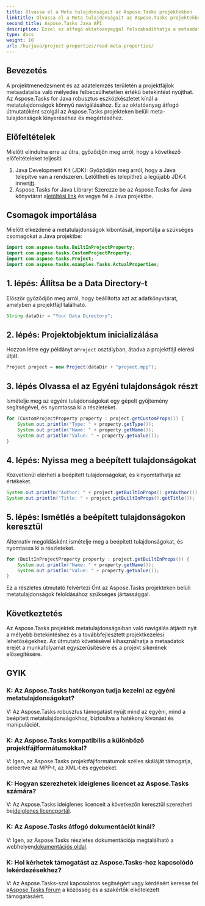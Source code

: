 ```yaml
---
title: Olvassa el a Meta tulajdonságait az Aspose.Tasks projektekben
linktitle: Olvassa el a Meta tulajdonságait az Aspose.Tasks projektekben
second_title: Aspose.Tasks Java API
description: Ezzel az átfogó oktatóanyaggal felszabadíthatja a metaadatok erejét az Aspose.Tasks projektekben. Tanulja meg könnyedén kinyerni és kihasználni a metatulajdonságokat.
type: docs
weight: 10
url: /hu/java/project-properties/read-meta-properties/
---
```

## Bevezetés
A projektmenedzsment és az adatelemzés területén a projektfájlok metaadataiba való mélyedés felbecsülhetetlen értékű betekintést nyújthat. Az Aspose.Tasks for Java robusztus eszközkészletet kínál a metatulajdonságok könnyű navigálásához. Ez az oktatóanyag átfogó útmutatóként szolgál az Aspose.Tasks projekteken belüli meta-tulajdonságok kinyeréséhez és megértéséhez.
## Előfeltételek
Mielőtt elindulna erre az útra, győződjön meg arról, hogy a következő előfeltételeket teljesíti:
1.  Java Development Kit (JDK): Győződjön meg arról, hogy a Java telepítve van a rendszeren. Letöltheti és telepítheti a legújabb JDK-t innen[itt](https://www.oracle.com/java/technologies/javase-jdk11-downloads.html).
2.  Aspose.Tasks for Java Library: Szerezze be az Aspose.Tasks for Java könyvtárat a[letöltési link](https://releases.aspose.com/tasks/java/) és vegye fel a Java projektbe.

## Csomagok importálása
Mielőtt elkezdené a metatulajdonságok kibontását, importálja a szükséges csomagokat a Java projektbe:
```java
import com.aspose.tasks.BuiltInProjectProperty;
import com.aspose.tasks.CustomProjectProperty;
import com.aspose.tasks.Project;
import com.aspose.tasks.examples.Tasks.ActualProperties;
```

## 1. lépés: Állítsa be a Data Directory-t
Először győződjön meg arról, hogy beállította azt az adatkönyvtárat, amelyben a projektfájl található.
```java
String dataDir = "Your Data Directory";
```
## 2. lépés: Projektobjektum inicializálása
 Hozzon létre egy példányt a`Project` osztályban, átadva a projektfájl elérési útját.
```java
Project project = new Project(dataDir + "project.mpp");
```
## 3. lépés Olvassa el az Egyéni tulajdonságok részt
Ismételje meg az egyéni tulajdonságokat egy gépelt gyűjtemény segítségével, és nyomtassa ki a részleteket.
```java
for (CustomProjectProperty property : project.getCustomProps()) {
    System.out.println("Type: " + property.getType());
    System.out.println("Name: " + property.getName());
    System.out.println("Value: " + property.getValue());
}
```
## 4. lépés: Nyissa meg a beépített tulajdonságokat
Közvetlenül elérheti a beépített tulajdonságokat, és kinyomtathatja az értékeket.
```java
System.out.println("Author: " + project.getBuiltInProps().getAuthor());
System.out.println("Title: " + project.getBuiltInProps().getTitle());
```
## 5. lépés: Ismétlés a beépített tulajdonságokon keresztül
Alternatív megoldásként ismételje meg a beépített tulajdonságokat, és nyomtassa ki a részleteket.
```java
for (BuiltInProjectProperty property : project.getBuiltInProps()) {
    System.out.println("Name: " + property.getName());
    System.out.println("Value: " + property.getValue());
}
```
Ez a részletes útmutató felvértezi Önt az Aspose.Tasks projekteken belüli metatulajdonságok feloldásához szükséges jártassággal.

## Következtetés
Az Aspose.Tasks projektek metatulajdonságaiban való navigálás átjárót nyit a mélyebb betekintéshez és a továbbfejlesztett projektkezelési lehetőségekhez. Az útmutató követésével kihasználhatja a metaadatok erejét a munkafolyamat egyszerűsítésére és a projekt sikerének elősegítésére.
## GYIK
### K: Az Aspose.Tasks hatékonyan tudja kezelni az egyéni metatulajdonságokat?
V: Az Aspose.Tasks robusztus támogatást nyújt mind az egyéni, mind a beépített metatulajdonságokhoz, biztosítva a hatékony kivonást és manipulációt.
### K: Az Aspose.Tasks kompatibilis a különböző projektfájlformátumokkal?
V: Igen, az Aspose.Tasks projektfájlformátumok széles skáláját támogatja, beleértve az MPP-t, az XML-t és egyebeket.
### K: Hogyan szerezhetek ideiglenes licencet az Aspose.Tasks számára?
 V: Az Aspose.Tasks ideiglenes licenceit a következőn keresztül szerezheti be[ideiglenes licencportál](https://purchase.aspose.com/temporary-license/).
### K: Az Aspose.Tasks átfogó dokumentációt kínál?
 V: Igen, az Aspose.Tasks részletes dokumentációja megtalálható a webhelyen[dokumentációs oldal](https://reference.aspose.com/tasks/java/).
### K: Hol kérhetek támogatást az Aspose.Tasks-hoz kapcsolódó lekérdezésekhez?
 V: Az Aspose.Tasks-szal kapcsolatos segítségért vagy kérdésért keresse fel a[Aspose.Tasks fórum](https://forum.aspose.com/c/tasks/15) a közösség és a szakértők elkötelezett támogatásáért.